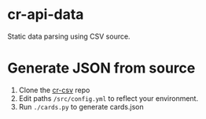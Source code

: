 # cr-api-data

Static data parsing using CSV source.

# Generate JSON from source

1. Clone the [cr-csv](https://github.com/smlbiobot/cr-csv) repo
2. Edit paths `/src/config.yml` to reflect your environment.
3. Run `./cards.py` to generate cards.json
